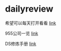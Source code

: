 # dailyreview
希望可以每天打开看看
[link](https://wdxtub.com/interview/14520609088903.html)

955公司一览
[link](https://feathub.com/formulahendry/955.WLB?)

DS修炼手册
[link](https://www.1point3acres.com/bbs/thread-76429-1-1.html)

